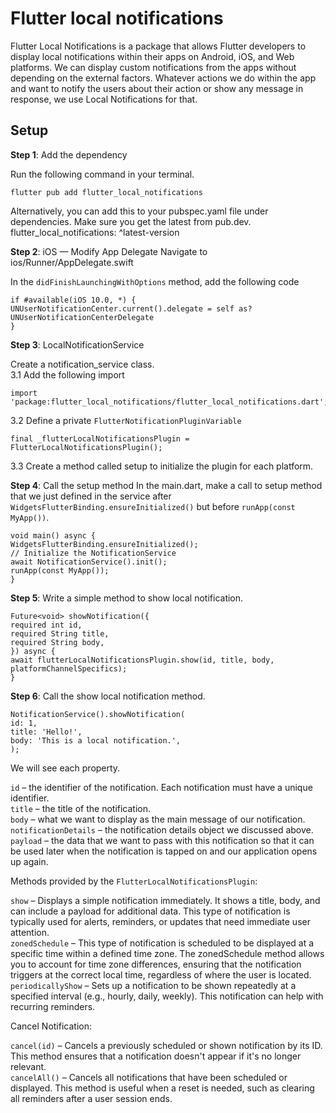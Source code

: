 # Flutter local notifications
Flutter Local Notifications is a package that allows Flutter developers to display local notifications within their apps on Android, iOS, and Web platforms. We can display custom notifications from the apps without depending on the external factors. Whatever actions we do within the app and want to notify the users about their action or show any message in response, we use Local Notifications for that.

## Setup

**Step 1**: Add the dependency <br />

Run the following command in your terminal.<br />
```
flutter pub add flutter_local_notifications
```
Alternatively, you can add this to your pubspec.yaml file under dependencies. Make sure you get the latest from pub.dev.<br />
flutter_local_notifications: ^latest-version

**Step 2**: iOS — Modify App Delegate
Navigate to ios/Runner/AppDelegate.swift

In the `didFinishLaunchingWithOptions` method, add the following code
```
if #available(iOS 10.0, *) {
UNUserNotificationCenter.current().delegate = self as? UNUserNotificationCenterDelegate
}
```

**Step 3**: LocalNotificationService

Create a notification_service class.<br />
3.1 Add the following import
```
import 'package:flutter_local_notifications/flutter_local_notifications.dart';
```

3.2 Define a private `FlutterNotificationPluginVariable`
```
final _flutterLocalNotificationsPlugin = FlutterLocalNotificationsPlugin();
```
3.3 Create a method called setup to initialize the plugin for each platform.

**Step 4**: Call the setup method
In the main.dart, make a call to setup method that we just defined in the service after `WidgetsFlutterBinding.ensureInitialized()` but before `runApp(const MyApp())`.
```
void main() async {
WidgetsFlutterBinding.ensureInitialized();
// Initialize the NotificationService
await NotificationService().init();
runApp(const MyApp());
}
```

**Step 5**: Write a simple method to show local notification.
```
Future<void> showNotification({
required int id,
required String title,
required String body,
}) async {
await flutterLocalNotificationsPlugin.show(id, title, body, platformChannelSpecifics);
}
```

**Step 6**: Call the show local notification method.
```
NotificationService().showNotification(
id: 1,
title: 'Hello!',
body: 'This is a local notification.',
);
```

We will see each property.

`id` – the identifier of the notification. Each notification must have a unique identifier.<br />
`title` – the title of the notification.<br />
`body` – what we want to display as the main message of our notification.<br />
`notificationDetails` – the notification details object we discussed above.<br />
`payload` – the data that we want to pass with this notification so that it can be used later when the notification is tapped on and our application opens up again.

Methods provided by the `FlutterLocalNotificationsPlugin`:

`show` – Displays a simple notification immediately. It shows a title, body, and can include a payload for additional data. This type of notification is typically used for alerts, reminders, or updates that need immediate user attention.<br />
`zonedSchedule` – This type of notification is scheduled to be displayed at a specific time within a defined time zone. The zonedSchedule method allows you to account for time zone differences, ensuring that the notification triggers at the correct local time, regardless of where the user is located.<br />
`periodicallyShow` – Sets up a notification to be shown repeatedly at a specified interval (e.g., hourly, daily, weekly). This notification can help with recurring reminders.

Cancel Notification:

`cancel(id)` – Cancels a previously scheduled or shown notification by its ID. This method ensures that a notification doesn't appear if it's no longer relevant.<br />
`cancelAll()` – Cancels all notifications that have been scheduled or displayed. This method is useful when a reset is needed, such as clearing all reminders after a user session ends.
